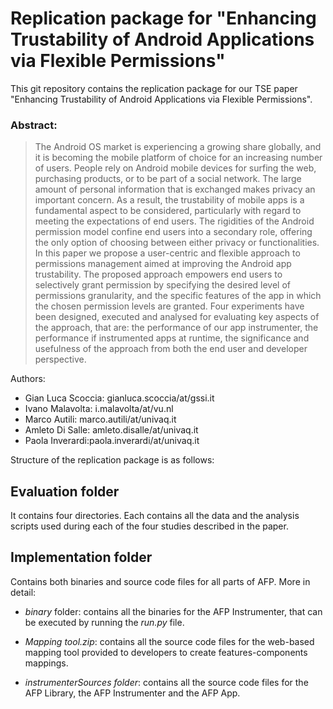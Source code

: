 # Replication package for "Enhancing Trustability of Android Applications via Flexible Permissions"
This git repository contains the replication package for our TSE paper "Enhancing Trustability of Android Applications via Flexible Permissions".

### Abstract: 
> The Android OS market is experiencing a growing share globally, and it is becoming the mobile platform of choice for an increasing number of users. People rely on Android mobile devices for surfing the web, purchasing products, or to be part of a social network. The large amount of personal information that is exchanged makes privacy an important concern. As a result, the trustability of mobile apps is a fundamental aspect to be considered, particularly with regard to meeting the expectations of end users. The rigidities of the Android permission model confine end users into a secondary role, offering the only option of choosing between either privacy or functionalities.
In this paper we propose a user-centric and flexible approach to permissions management aimed at improving the Android app trustability. The proposed approach empowers end users to selectively grant permission by specifying the desired level of permissions granularity, and the specific features of the app in which the chosen permission levels are granted. Four experiments have been designed, executed and analysed for evaluating key aspects of the approach, that are: the performance of our app instrumenter, the performance if instrumented apps at runtime, the significance and usefulness of the approach from both the end user and developer perspective.

Authors:
* Gian Luca Scoccia: gianluca.scoccia/at/gssi.it
* Ivano Malavolta: i.malavolta/at/vu.nl
* Marco Autili: marco.autili/at/univaq.it
* Amleto Di Salle: amleto.disalle/at/univaq.it
* Paola Inverardi:paola.inverardi/at/univaq.it  

Structure of the replication package is as follows:

## Evaluation folder

It contains four directories. Each contains all the data and the analysis scripts used during each of the four studies described in the paper.

## Implementation folder

Contains both binaries and source code files for all parts of AFP. More in detail:

* *binary* folder: contains all the binaries for the AFP Instrumenter, that can be executed by running the *run.py* file. 

* *Mapping tool.zip*: contains all the source code files for the web-based mapping tool provided to developers to create features-components mappings.

* *instrumenterSources folder*: contains all the source code files for the AFP Library, the AFP Instrumenter and the AFP App.

